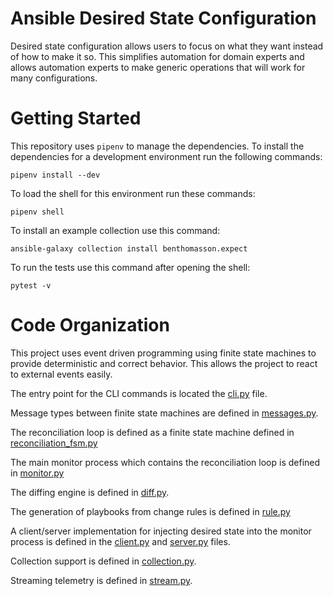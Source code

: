 

# Ansible Desired State Configuration

Desired state configuration allows users to focus on what they
want instead of how to make it so.  This simplifies automation
for domain experts and allows automation experts to make generic
operations that will work for many configurations.


# Getting Started

This repository uses `pipenv` to manage the dependencies. To install
the dependencies for a development environment run the following commands:

    pipenv install --dev

To load the shell for this environment run these commands:

    pipenv shell

To install an example collection use this command:

    ansible-galaxy collection install benthomasson.expect

To run the tests use this command after opening the shell:

    pytest -v



# Code Organization

This project uses event driven programming using finite state machines
to provide deterministic and correct behavior.  This allows the project
to react to external events easily.

The entry point for the CLI commands is located the [cli.py](ansible_state/cli.py) file.

Message types between finite state machines are defined in [messages.py](ansible_state/messages.py).

The reconciliation loop is defined as a finite state machine defined in
[reconciliation_fsm.py](ansible_state/reconciliation_fsm.py)


The main monitor process which contains the reconciliation loop is defined
in [monitor.py](ansible_state/monitor.py)


The diffing engine is defined in [diff.py](ansible_state/diff.py).

The generation of playbooks from change rules is defined in [rule.py](ansible_state/rule.py)

A client/server implementation for injecting desired state into the monitor process is defined
in the [client.py](ansible_state/client.py) and [server.py](ansible_state/server.py) files.


Collection support is defined in [collection.py](ansible_state/collection.py).

Streaming telemetry is defined in [stream.py](ansible_state/stream.py).



































